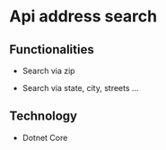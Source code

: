 # Api address search

## Functionalities

- Search via zip

- Search via state, city, streets ...

## Technology

- Dotnet Core